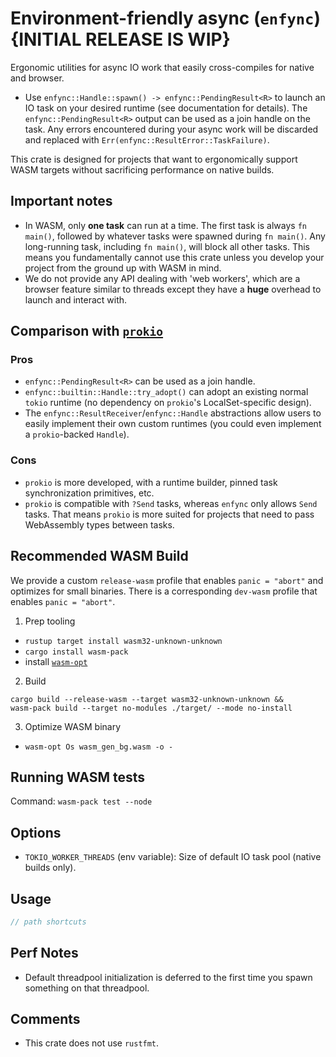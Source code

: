 # Environment-friendly async (`enfync`)  {INITIAL RELEASE IS WIP}

Ergonomic utilities for async IO work that easily cross-compiles for native and browser.
- Use `enfync::Handle::spawn() -> enfync::PendingResult<R>` to launch an IO task on your desired runtime (see documentation for details). The `enfync::PendingResult<R>` output can be used as a join handle on the task. Any errors encountered during your async work will be discarded and replaced with `Err(enfync::ResultError::TaskFailure)`.

This crate is designed for projects that want to ergonomically support WASM targets without sacrificing performance on native builds.



## Important notes

- In WASM, only **one task** can run at a time. The first task is always `fn main()`, followed by whatever tasks were spawned during `fn main()`. Any long-running task, including `fn main()`, will block all other tasks. This means you fundamentally cannot use this crate unless you develop your project from the ground up with WASM in mind.
- We do not provide any API dealing with 'web workers', which are a browser feature similar to threads except they have a **huge** overhead to launch and interact with.



## Comparison with [`prokio`](https://crates.io/crates/prokio)

### Pros

- `enfync::PendingResult<R>` can be used as a join handle.
- `enfync::builtin::Handle::try_adopt()` can adopt an existing normal `tokio` runtime (no dependency on `prokio`'s LocalSet-specific design).
- The `enfync::ResultReceiver`/`enfync::Handle` abstractions allow users to easily implement their own custom runtimes (you could even implement a `prokio`-backed `Handle`).

### Cons

- `prokio` is more developed, with a runtime builder, pinned task synchronization primitives, etc.
- `prokio` is compatible with `?Send` tasks, whereas `enfync` only allows `Send` tasks. That means `prokio` is more suited for projects that need to pass WebAssembly types between tasks.



## Recommended WASM Build

We provide a custom `release-wasm` profile that enables `panic = "abort"` and optimizes for small binaries. There is a corresponding `dev-wasm` profile that enables `panic = "abort"`.

1. Prep tooling
- `rustup target install wasm32-unknown-unknown`
- `cargo install wasm-pack`
- install [`wasm-opt`](https://github.com/webassembly/binaryen)

2. Build
```ignore
cargo build --release-wasm --target wasm32-unknown-unknown &&
wasm-pack build --target no-modules ./target/ --mode no-install
```

3. Optimize WASM binary
- `wasm-opt Os wasm_gen_bg.wasm -o -`



## Running WASM tests

Command: `wasm-pack test --node`



## Options

- `TOKIO_WORKER_THREADS` (env variable): Size of default IO task pool (native builds only).



## Usage

```rust
// path shortcuts

```



## Perf Notes

- Default threadpool initialization is deferred to the first time you spawn something on that threadpool.



## Comments

- This crate does not use `rustfmt`.
